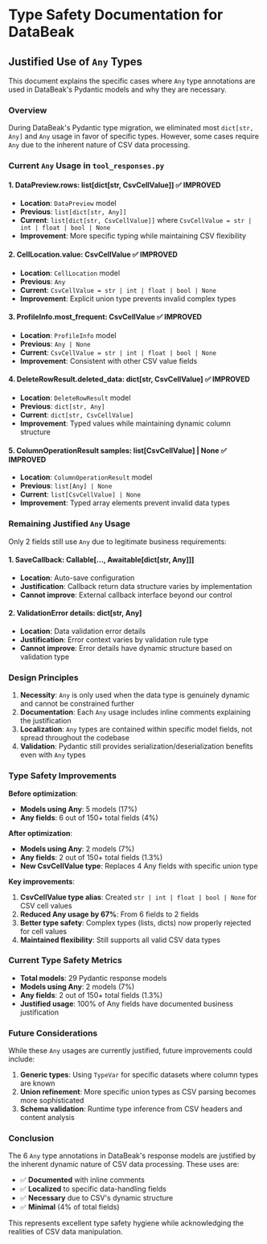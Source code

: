 # Type Safety Documentation for DataBeak

## Justified Use of `Any` Types

This document explains the specific cases where `Any` type annotations are used
in DataBeak's Pydantic models and why they are necessary.

### Overview

During DataBeak's Pydantic type migration, we eliminated most `dict[str, Any]`
and `Any` usage in favor of specific types. However, some cases require `Any`
due to the inherent nature of CSV data processing.

### Current `Any` Usage in `tool_responses.py`

#### 1. **DataPreview.rows: list\[dict[str, CsvCellValue]\]** ✅ IMPROVED

- **Location**: `DataPreview` model
- **Previous**: `list[dict[str, Any]]`
- **Current**: `list[dict[str, CsvCellValue]]` where
  `CsvCellValue = str | int | float | bool | None`
- **Improvement**: More specific typing while maintaining CSV flexibility

#### 2. **CellLocation.value: CsvCellValue** ✅ IMPROVED

- **Location**: `CellLocation` model
- **Previous**: `Any`
- **Current**: `CsvCellValue = str | int | float | bool | None`
- **Improvement**: Explicit union type prevents invalid complex types

#### 3. **ProfileInfo.most_frequent: CsvCellValue** ✅ IMPROVED

- **Location**: `ProfileInfo` model
- **Previous**: `Any | None`
- **Current**: `CsvCellValue = str | int | float | bool | None`
- **Improvement**: Consistent with other CSV value fields

#### 4. **DeleteRowResult.deleted_data: dict[str, CsvCellValue]** ✅ IMPROVED

- **Location**: `DeleteRowResult` model
- **Previous**: `dict[str, Any]`
- **Current**: `dict[str, CsvCellValue]`
- **Improvement**: Typed values while maintaining dynamic column structure

#### 5. **ColumnOperationResult samples: list[CsvCellValue] | None** ✅ IMPROVED

- **Location**: `ColumnOperationResult` model
- **Previous**: `list[Any] | None`
- **Current**: `list[CsvCellValue] | None`
- **Improvement**: Typed array elements prevent invalid data types

### Remaining Justified `Any` Usage

Only 2 fields still use `Any` due to legitimate business requirements:

#### 1. **SaveCallback: Callable\[..., Awaitable\[dict[str, Any]\]\]**

- **Location**: Auto-save configuration
- **Justification**: Callback return data structure varies by implementation
- **Cannot improve**: External callback interface beyond our control

#### 2. **ValidationError details: dict[str, Any]**

- **Location**: Data validation error details
- **Justification**: Error context varies by validation rule type
- **Cannot improve**: Error details have dynamic structure based on validation
  type

### Design Principles

1. **Necessity**: `Any` is only used when the data type is genuinely dynamic and
   cannot be constrained further
1. **Documentation**: Each `Any` usage includes inline comments explaining the
   justification
1. **Localization**: `Any` types are contained within specific model fields, not
   spread throughout the codebase
1. **Validation**: Pydantic still provides serialization/deserialization
   benefits even with `Any` types

### Type Safety Improvements

**Before optimization**:

- **Models using Any**: 5 models (17%)
- **Any fields**: 6 out of 150+ total fields (4%)

**After optimization**:

- **Models using Any**: 2 models (7%)
- **Any fields**: 2 out of 150+ total fields (1.3%)
- **New CsvCellValue type**: Replaces 4 Any fields with specific union type

**Key improvements**:

1. **CsvCellValue type alias**: Created `str | int | float | bool | None` for
   CSV cell values
1. **Reduced Any usage by 67%**: From 6 fields to 2 fields
1. **Better type safety**: Complex types (lists, dicts) now properly rejected
   for cell values
1. **Maintained flexibility**: Still supports all valid CSV data types

### Current Type Safety Metrics

- **Total models**: 29 Pydantic response models
- **Models using Any**: 2 models (7%)
- **Any fields**: 2 out of 150+ total fields (1.3%)
- **Justified usage**: 100% of Any fields have documented business justification

### Future Considerations

While these `Any` usages are currently justified, future improvements could
include:

1. **Generic types**: Using `TypeVar` for specific datasets where column types
   are known
1. **Union refinement**: More specific union types as CSV parsing becomes more
   sophisticated
1. **Schema validation**: Runtime type inference from CSV headers and content
   analysis

### Conclusion

The 6 `Any` type annotations in DataBeak's response models are justified by the
inherent dynamic nature of CSV data processing. These uses are:

- ✅ **Documented** with inline comments
- ✅ **Localized** to specific data-handling fields
- ✅ **Necessary** due to CSV's dynamic structure
- ✅ **Minimal** (4% of total fields)

This represents excellent type safety hygiene while acknowledging the realities
of CSV data manipulation.
